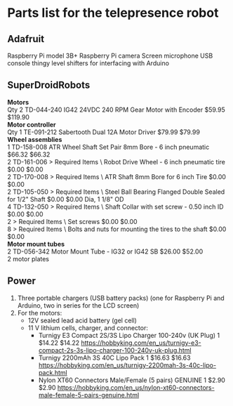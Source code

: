 # Parts list for the telepresence robot


## Adafruit

Raspberry Pi model 3B+
Raspberry Pi camera
Screen
microphone
USB console thingy
level shifters for interfacing with Arduino


## SuperDroidRobots

**Motors**  
	Qty 2 TD-044-240 IG42 24VDC 240 RPM Gear Motor with Encoder $59.95 $119.90  
**Motor controller**  
	Qty 1 TE-091-212 Sabertooth Dual 12A Motor Driver $79.99 $79.99  
**Wheel assemblies**  
1 TD-158-008 ATR Wheel Shaft Set Pair 8mm Bore - 6 inch pneumatic $66.32 $66.32  
2 TD-161-006 > Required Items \ Robot Drive Wheel - 6 inch pneumatic tire $0.00 $0.00  
2 TD-170-008 > Required Items \ ATR Shaft 8mm Bore for 6 inch Tire $0.00 $0.00  
2 TD-105-050 > Required Items \ Steel Ball Bearing Flanged Double Sealed for 1/2" Shaft $0.00 $0.00 Dia, 1 1/8" OD  
4 TD-132-050 > Required Items \ Shaft Collar with set screw - 0.50 inch ID $0.00 $0.00  
2 > Required Items \ Set screws $0.00 $0.00  
8 > Required Items \ Bolts and nuts for mounting the tires to the shaft $0.00 $0.00    
**Motor mount tubes**  
2 TD-056-342 Motor Mount Tube - IG32 or IG42 SB $26.00 $52.00  
2 motor plates   



## Power

1. Three portable chargers (USB battery packs) (one for Raspberry Pi and
	 Arduino, two in series for the LCD screen)
1. For the motors: 
	- 12V sealed lead acid battery (gel cell)
	- 11 V lithium cells, charger, and connector:
		- Turnigy E3 Compact 2S/3S Lipo Charger 100-240v (UK Plug)		1	$14.22	$14.22		https://hobbyking.com/en_us/turnigy-e3-compact-2s-3s-lipo-charger-100-240v-uk-plug.html  
		- Turnigy 2200mAh 3S 40C Lipo Pack		1	$16.63	$16.63		https://hobbyking.com/en_us/turnigy-2200mah-3s-40c-lipo-pack.html  
		- Nylon XT60 Connectors Male/Female (5 pairs) GENUINE		1	$2.90	$2.90		https://hobbyking.com/en_us/nylon-xt60-connectors-male-female-5-pairs-genuine.html  

